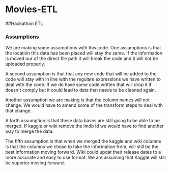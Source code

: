 # Movies-ETL
##Hackathon ETL
### Assumptions
We are making some assumptions with this code. One assumptions is that the location this data has been placed will stay the same. If the information is moved our of the direct file path it will break the code and ti will not be uploaded properly.

A second assumption is that that any new code that will be added to the code will stay with in line with the regulare expressions we have written to deal with the code. If we do have some code written that will drop it if doesn't comply but it could lead to data that needs to be cleaned again.

Another assumption we are making is that the column names will not change. We would have to amend some of the transform steps to deal with that change.

A forth assumption is that these data bases are still going to be able to be merged. If kaggle or wiki remove the imdb id we would have to find another way to merge the data. 

The fifth assumption is that when we merged the kaggle and wiki columns is that the columns we chose to take the information from, will still be the best information moving forward. Wiki could  updat their release dates to a more accurate and easy to use format. We are assuming that Kaggle will still be superior moving forward.
